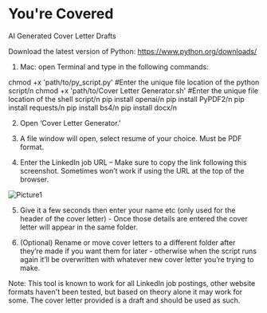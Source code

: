 # You're Covered
AI Generated Cover Letter Drafts

Download the latest version of Python: https://www.python.org/downloads/

1) Mac: open Terminal and type in the following commands:

chmod +x 'path/to/py_script.py' #Enter the unique file location of the python script/n
chmod +x 'path/to/Cover Letter Generator.sh' #Enter the unique file location of the shell script/n
pip install openai/n
pip install PyPDF2/n
pip install requests/n
pip install bs4/n
pip install docx/n

2) Open ‘Cover Letter Generator.’

3) A file window will open, select resume of your choice. Must be PDF format.

4) Enter the LinkedIn job URL – Make sure to copy the link following this screenshot. Sometimes won’t work if using the URL at the top of the browser.

![Picture1](https://github.com/shepard5/You-re-Covered/assets/108085853/2f16ccda-5645-4d9e-988d-6894c4a7efff)

5) Give it a few seconds then enter your name etc (only used for the header of the cover letter) - Once those details are entered the cover letter will appear in the same folder.

6) (Optional) Rename or move cover letters to a different folder after they’re made if you want them for later - otherwise when the script runs again it’ll be overwritten with whatever new cover letter you’re trying to make.

Note: This tool is known to work for all LinkedIn job postings, other website formats haven't been tested, but based on theory alone it may work for some. The cover letter provided is a draft and should be used as such.
